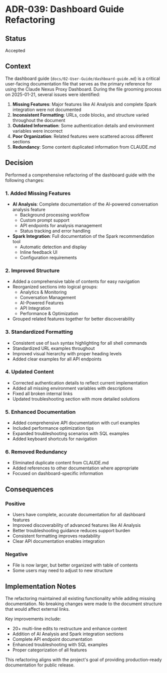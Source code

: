 # ADR-039: Dashboard Guide Refactoring

## Status

Accepted

## Context

The dashboard guide (`docs/02-User-Guide/dashboard-guide.md`) is a critical user-facing documentation file that serves as the primary reference for using the Claude Nexus Proxy Dashboard. During the file grooming process on 2025-01-21, several issues were identified:

1. **Missing Features**: Major features like AI Analysis and complete Spark integration were not documented
2. **Inconsistent Formatting**: URLs, code blocks, and structure varied throughout the document
3. **Outdated Information**: Some authentication details and environment variables were incorrect
4. **Poor Organization**: Related features were scattered across different sections
5. **Redundancy**: Some content duplicated information from CLAUDE.md

## Decision

Performed a comprehensive refactoring of the dashboard guide with the following changes:

### 1. Added Missing Features

- **AI Analysis**: Complete documentation of the AI-powered conversation analysis feature
  - Background processing workflow
  - Custom prompt support
  - API endpoints for analysis management
  - Status tracking and error handling
- **Spark Integration**: Full documentation of the Spark recommendation tool
  - Automatic detection and display
  - Inline feedback UI
  - Configuration requirements

### 2. Improved Structure

- Added a comprehensive table of contents for easy navigation
- Reorganized sections into logical groups:
  - Analytics & Monitoring
  - Conversation Management
  - AI-Powered Features
  - API Integration
  - Performance & Optimization
- Grouped related features together for better discoverability

### 3. Standardized Formatting

- Consistent use of `bash` syntax highlighting for all shell commands
- Standardized URL examples throughout
- Improved visual hierarchy with proper heading levels
- Added clear examples for all API endpoints

### 4. Updated Content

- Corrected authentication details to reflect current implementation
- Added all missing environment variables with descriptions
- Fixed all broken internal links
- Updated troubleshooting section with more detailed solutions

### 5. Enhanced Documentation

- Added comprehensive API documentation with curl examples
- Included performance optimization tips
- Expanded troubleshooting scenarios with SQL examples
- Added keyboard shortcuts for navigation

### 6. Removed Redundancy

- Eliminated duplicate content from CLAUDE.md
- Added references to other documentation where appropriate
- Focused on dashboard-specific information

## Consequences

### Positive

- Users have complete, accurate documentation for all dashboard features
- Improved discoverability of advanced features like AI Analysis
- Better troubleshooting guidance reduces support burden
- Consistent formatting improves readability
- Clear API documentation enables integration

### Negative

- File is now larger, but better organized with table of contents
- Some users may need to adjust to new structure

## Implementation Notes

The refactoring maintained all existing functionality while adding missing documentation. No breaking changes were made to the document structure that would affect external links.

Key improvements include:

- 20+ multi-line edits to restructure and enhance content
- Addition of AI Analysis and Spark integration sections
- Complete API endpoint documentation
- Enhanced troubleshooting with SQL examples
- Proper categorization of all features

This refactoring aligns with the project's goal of providing production-ready documentation for public release.
